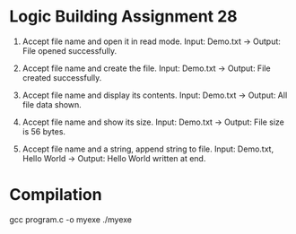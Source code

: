 # Logic Building Assignment 28

1. Accept file name and open it in read mode.
   Input: Demo.txt → Output: File opened successfully.

2. Accept file name and create the file.
   Input: Demo.txt → Output: File created successfully.

3. Accept file name and display its contents.
   Input: Demo.txt → Output: All file data shown.

4. Accept file name and show its size.
   Input: Demo.txt → Output: File size is 56 bytes.

5. Accept file name and a string, append string to file.
   Input: Demo.txt, Hello World → Output: Hello World written at end.

# Compilation

gcc program.c -o myexe
./myexe
